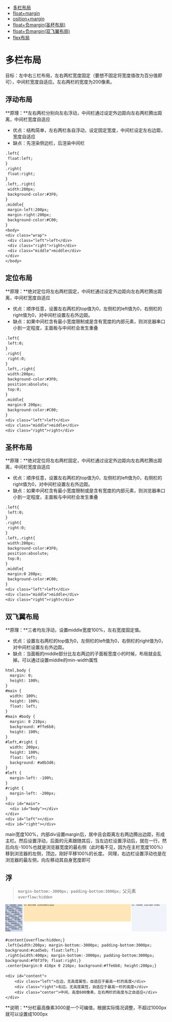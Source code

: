 * [多栏布局](#多栏布局)
 * [float+margin](#浮动布局)
 * [osition+margin](#工整匹配)
 * [float+负margin(圣杯布局)](#分支条件)
 * [float+负margin(双飞翼布局)](#分组-多字符匹配)
 * [flex布局](#反向引用)

# 多栏布局

目标：左中右三栏布局，左右两栏宽度固定（要想不固定将宽度值改为百分值即可），中间栏宽度自适应。左右两栏的宽度为200像素。

## 浮动布局

**原理：**左右两栏分别向左右浮动，中间栏通过设定外边距向左右两栏腾出距离，中间栏宽度自适应

* 优点：结构简单，左右两栏各自浮动，设定固定宽度，中间栏设定左右边距，宽度自适应
* 缺点：先渲染侧边栏，后渲染中间栏

```
.left{
 float:left;
}
.right{
 float:right;
}
.left,.right{
 width:200px;
 background-color:#3F0;
}
.middle{
 margin-left:200px;
 margin-right:200px;
 background-color:#C00;
}
<body>
<div class="wrap">
 <div class="left">left</div>
 <div class="right">right</div>
 <div class="middle">middle</div>
</div>
</body>
```

## 定位布局

**原理：**绝对定位将左右两栏固定，中间栏通过设定外边距向左右两栏腾出距离，中间栏宽度自适应

* 优点：顺序任意，设置左右两栏的top值为0，左侧栏的left值为0，右侧栏的right值为0，对中间栏设置左右外边距。
* 缺点：如果中间栏含有最小宽度限制或是含有宽度的内部元素，则浏览器串口小到一定程度，主面板与中间栏会发生重叠

```
.left{  
 left:0;  
}  
.right{  
 right:0;  
}  
.left,.right{  
 width:200px;  
 background-color:#3F0;  
 position:absolute;  
 top:0;  
}  
.middle{  
 margin:0 200px;  
 background-color:#C00;  
}  
<div class="left">left</div>  
<div class="middle">middle</div>  
<div class="right">right</div>

```

## 圣杯布局

**原理：**绝对定位将左右两栏固定，中间栏通过设定外边距向左右两栏腾出距离，中间栏宽度自适应

* 优点：顺序任意，设置左右两栏的top值为0，左侧栏的left值为0，右侧栏的right值为0，对中间栏设置左右外边距。
* 缺点：如果中间栏含有最小宽度限制或是含有宽度的内部元素，则浏览器串口小到一定程度，主面板与中间栏会发生重叠

```
.left{  
 left:0;  
}  
.right{  
 right:0;  
}  
.left,.right{  
 width:200px;  
 background-color:#3F0;  
 position:absolute;  
 top:0;  
}  
.middle{  
 margin:0 200px;  
 background-color:#C00;  
}  
<div class="left">left</div>  
<div class="middle">middle</div>  
<div class="right">right</div>

```


## 双飞翼布局

**原理：**三者均左浮动，设置middle宽度100%，左右宽度固定值。

* 优点：设置左右两栏的top值为0，左侧栏的left值为0，右侧栏的right值为0，对中间栏设置左右外边距。
* 缺点：当面板的middle部分比左右两边的子面板宽度小的时候，布局就会乱掉。可以通过设置middle的min-width属性

```
html,body {
  margin: 0;
  height: 100%;
}
#main {
  width: 100%;
  height: 100%;
  float: left;
}
#main #body {
  margin: 0 210px;
  background: #ffe6b8;
  height: 100%;
}
#left,#right {
  width: 200px;
  height: 100%;
  float: left;
  background: #a0b3d6;
}
#left {
  margin-left: -100%;
}
#right {
  margin-left: -200px;
} 
<div id="main">
  <div id="body"></div>
</div>
<div id="left"></div>
<div id="right"></div>

```
main宽度100%，内部div设置margin后，居中且会距离左右两边腾出边距，形成主栏。然后设置浮动，后面的元素跟随其后，当左边栏设置浮动后，就在一行，然后向左-100%也就是浏览器宽度的最右侧（此时看不见，因为在主栏宽度100%）移到浏览器的左侧，顶边，刚好平移100%的长度。
同理，右边栏设置浮动也是在浏览器的最左侧，向左移动其自身宽度即可


## 浮
> `margin-bottom:-3000px; padding-bottom:3000px;`
父元素`overflow:hidden`

![分栏自动等高](/assets/CSS/样式合集/分栏等高.png)

```
#content{overflow:hidden;}
.left{width:200px; margin-bottom:-3000px; padding-bottom:3000px; background:#cad5eb; float:left;}
.right{width:400px; margin-bottom:-3000px; padding-bottom:3000px; background:#f0f3f9; float:right;}
.center{margin:0 410px 0 210px; background:#ffe6b8; height:200px;}

<div id="content">
    <div class="left">左边，无高度属性，自适应于最高一栏的高度</div>
    <div class="right">右边，无高度属性，自适应于最高一栏的高度</div>
    <div class="center">中间，高度600像素，左右两栏的高度与之自适应</div>
</div>
```
**说明：**分栏最高像素3000是一个可编值，根据实际情况调整，不超过1000px就可以设置成1000px
